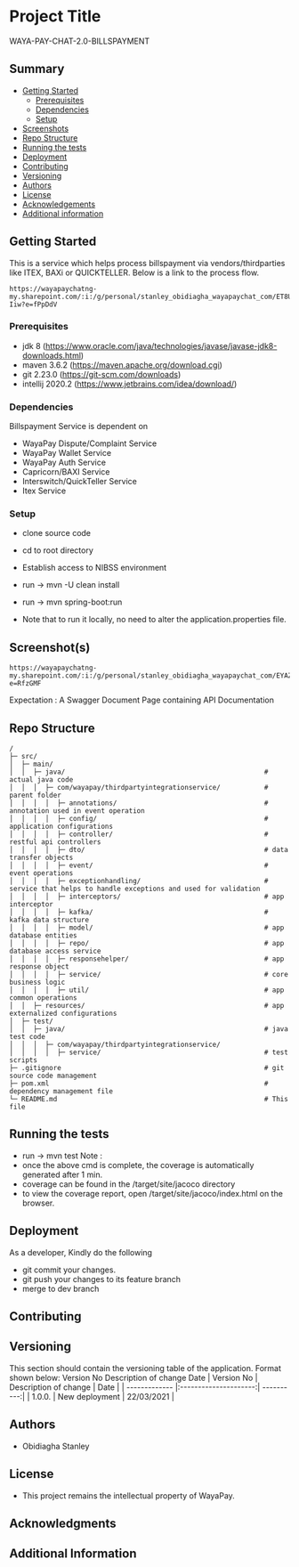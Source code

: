# Project Title 
WAYA-PAY-CHAT-2.0-BILLSPAYMENT

## Summary 
- [Getting Started](#getting-started)
  - [Prerequisites](#prerequisites) 
  - [Dependencies](#dependencies)
  - [Setup](#setup)
- [Screenshots](#screenshots) 
- [Repo Structure](#repo-structure) 
- [Running the tests](#running-the-tests) 
- [Deployment](#deployment) 
- [Contributing](#contributing) 
- [Versioning](#versioning) 
- [Authors](#authors)
- [License](#license)
- [Acknowledgements](#acknowledgements) 
- [Additional information](#additional-information)  
  
## Getting Started
This is a service which helps process billspayment via vendors/thirdparties like ITEX, BAXi or QUICKTELLER. Below is a link to the process flow.
````
https://wayapaychatng-my.sharepoint.com/:i:/g/personal/stanley_obidiagha_wayapaychat_com/ET8UiI1oZahLsWggeXo_lwgBOPX9xCNYC7uuLriaoO-Iiw?e=fPpDdV
````

### Prerequisites 
- jdk 8 (https://www.oracle.com/java/technologies/javase/javase-jdk8-downloads.html)
- maven 3.6.2 (https://maven.apache.org/download.cgi)
- git 2.23.0 (https://git-scm.com/downloads)
- intellij 2020.2 (https://www.jetbrains.com/idea/download/)

### Dependencies   
Billspayment Service is dependent on 
- WayaPay Dispute/Complaint Service
- WayaPay Wallet Service
- WayaPay Auth Service
- Capricorn/BAXI Service
- Interswitch/QuickTeller Service
- Itex Service

### Setup 
- clone source code
- cd to root directory
- Establish access to NIBSS environment
- run -> mvn -U clean install
- run -> mvn spring-boot:run

- Note that to run it locally, no need to alter the application.properties file.

## Screenshot(s)
``` 
https://wayapaychatng-my.sharepoint.com/:i:/g/personal/stanley_obidiagha_wayapaychat_com/EYAZXFoGaLtHq_eqX4Ns4NEBq0WutgaHrA7WW3ToomeIBw?e=RfzGMF
``` 
Expectation : A Swagger Document Page containing API Documentation

## Repo Structure 
 
 ```
/
├─ src/
│  ├─ main/
│  │  ├─ java/                                                  # actual java code
│  │  │  ├─ com/wayapay/thirdpartyintegrationservice/           # parent folder
│  │  │  │  ├─ annotations/                                     # annotation used in event operation
│  │  │  │  ├─ config/                                          # application configurations
│  │  │  │  ├─ controller/                                      # restful api controllers
│  │  │  │  ├─ dto/                                             # data transfer objects
│  │  │  │  ├─ event/                                           # event operations
│  │  │  │  ├─ exceptionhandling/                               # service that helps to handle exceptions and used for validation
│  │  │  │  ├─ interceptors/                                    # app interceptor
│  │  │  │  ├─ kafka/                                           # kafka data structure
│  │  │  │  ├─ model/                                           # app database entities 
│  │  │  │  ├─ repo/                                            # app database access service 
│  │  │  │  ├─ responsehelper/                                  # app response object
│  │  │  │  ├─ service/                                         # core business logic
│  │  │  │  ├─ util/                                            # app common operations
│  │  ├─ resources/                                             # app externalized configurations
│  ├─ test/                                   
│  │  ├─ java/                                                  # java test code 
│  │  │  ├─ com/wayapay/thirdpartyintegrationservice/             
│  │  │  │  ├─ service/                                         # test scripts
├─ .gitignore                                                   # git source code management
├─ pom.xml                                                      # dependency management file
└─ README.md                                                    # This file

```

## Running the tests
- run -> mvn test 
Note :
 - once the above cmd is complete, the coverage is automatically generated after 1 min.
 - coverage can be found in the /target/site/jacoco directory
 - to view the coverage report, open /target/site/jacoco/index.html on the browser.

## Deployment
As a developer, Kindly do the following
 - git commit your changes.
 - git push your changes to its feature branch
 - merge to dev branch  

## Contributing 

## Versioning 
This section should contain the versioning table of the application. Format shown below: 
Version No 
Description of change 
Date 
| Version No    | Description of change | Date       |
| ------------- |:---------------------:| ----------:|
| 1.0.0.        | New deployment        | 22/03/2021 |


## Authors 
- Obidiagha Stanley 
  
## License
- This project remains the intellectual property of WayaPay.
  
## Acknowledgments 
 
## Additional Information 